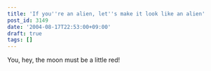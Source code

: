 ```yaml
---
title: 'If you''re an alien, let''s make it look like an alien'
post_id: 3149
date: '2004-08-17T22:53:00+09:00'
draft: true
tags: []
---
```


You, hey, the moon must be a little red!

